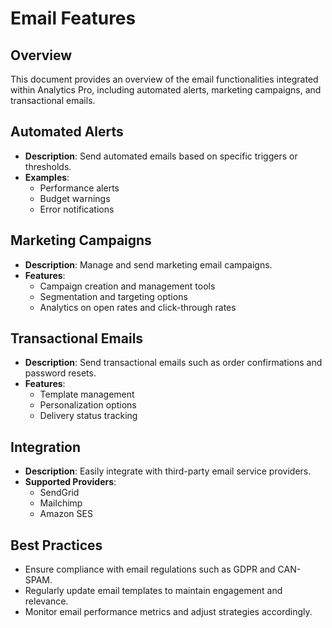 # Email Features

## Overview
This document provides an overview of the email functionalities integrated within Analytics Pro, including automated alerts, marketing campaigns, and transactional emails.

## Automated Alerts
- **Description**: Send automated emails based on specific triggers or thresholds.
- **Examples**:
  - Performance alerts
  - Budget warnings
  - Error notifications

## Marketing Campaigns
- **Description**: Manage and send marketing email campaigns.
- **Features**:
  - Campaign creation and management tools
  - Segmentation and targeting options
  - Analytics on open rates and click-through rates

## Transactional Emails
- **Description**: Send transactional emails such as order confirmations and password resets.
- **Features**:
  - Template management
  - Personalization options
  - Delivery status tracking

## Integration
- **Description**: Easily integrate with third-party email service providers.
- **Supported Providers**:
  - SendGrid
  - Mailchimp
  - Amazon SES

## Best Practices
- Ensure compliance with email regulations such as GDPR and CAN-SPAM.
- Regularly update email templates to maintain engagement and relevance.
- Monitor email performance metrics and adjust strategies accordingly.
